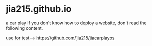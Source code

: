 # jia215.github.io
a car play
If you don't know how to deploy a website, don't read the following content.























use for test——> https://github.com/jia215/jiacarplayos
